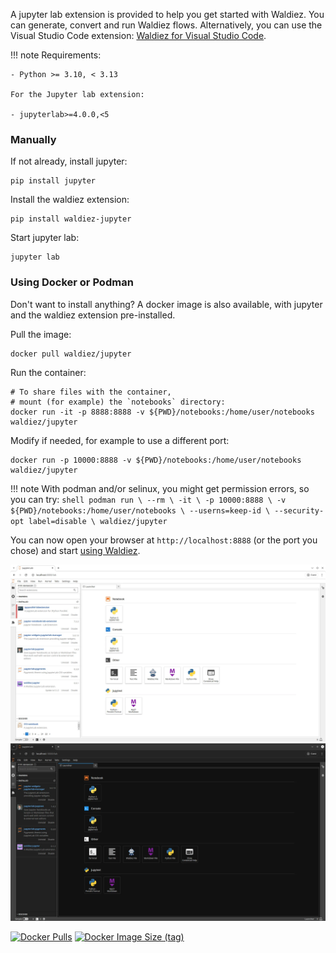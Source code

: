 
A jupyter lab extension is provided to help you get started with Waldiez. You can generate, convert and run Waldiez flows. Alternatively, you can use the Visual Studio Code extension: [Waldiez for Visual Studio Code](https://marketplace.visualstudio.com/items?itemName=Waldiez.waldiez-vscode).

!!! note
    Requirements:

    - Python >= 3.10, < 3.13

    For the Jupyter lab extension:

    - jupyterlab>=4.0.0,<5

### Manually

If not already, install jupyter:

```shell
pip install jupyter
```

Install the waldiez extension:

```shell
pip install waldiez-jupyter
```

Start jupyter lab:

```shell
jupyter lab
```

### Using Docker or Podman

Don't want to install anything? A docker image is also available, with jupyter and the waldiez extension pre-installed.

Pull the image:

```shell
docker pull waldiez/jupyter
```

Run the container:

```shell
# To share files with the container, 
# mount (for example) the `notebooks` directory:  
docker run -it -p 8888:8888 -v ${PWD}/notebooks:/home/user/notebooks waldiez/jupyter
```

Modify if needed, for example to use a different port:

```shell
docker run -p 10000:8888 -v ${PWD}/notebooks:/home/user/notebooks waldiez/jupyter
```

!!! note
    With podman and/or selinux, you might get permission errors, so you can try:
        ```shell
        podman run \
            --rm \
            -it \
            -p 10000:8888 \
            -v ${PWD}/notebooks:/home/user/notebooks \
            --userns=keep-id \
            --security-opt label=disable \
            waldiez/jupyter
        ```

You can now open your browser at `http://localhost:8888` (or the port you chose) and start [using Waldiez](models.md).

![Preview](../static/images/light//setup.webp#only-light)
![Dark Preview](../static/images/dark/setup.webp#only-dark)

[![Docker Pulls](https://img.shields.io/docker/pulls/waldiez/jupyter?cacheSeconds=3600)](https://hub.docker.com/r/waldiez/jupyter)
[![Docker Image Size (tag)](https://img.shields.io/docker/image-size/waldiez/jupyter/latest?cacheSeconds=3600)](https://hub.docker.com/r/waldiez/jupyter)

<!-- Available images:

- [Docker Hub](https://hub.docker.com/r/waldiez/jupyter)
  
- [Quay.io](https://quay.io/repository/waldiez/jupyter)
  
- [GitHub Container Registry](https://ghcr.io/waldiez/jupyter) -->

<!-- That's it! You can now open your browser at `http://localhost:8888` and start [using Waldiez](./usage.md). -->
